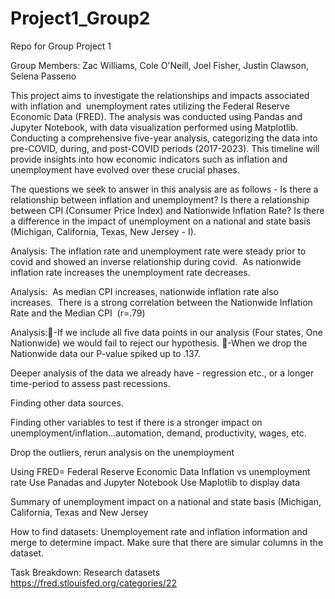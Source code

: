 # Project1_Group2
Repo for Group Project 1

Group Members: Zac Williams, Cole O'Neill, Joel Fisher, Justin Clawson, Selena Passeno

This project aims to investigate the relationships and impacts associated with inflation and  unemployment rates utilizing the Federal Reserve Economic Data (FRED). The analysis was conducted using Pandas and Jupyter Notebook, with data visualization performed using Matplotlib. Conducting a comprehensive five-year analysis, categorizing the data into pre-COVID, during, and post-COVID periods (2017-2023). This timeline will provide insights into how economic indicators such as inflation and unemployment have evolved over these crucial phases.

The questions we seek to answer in this analysis are as follows - 
Is there a relationship between inflation and unemployment?
Is there a relationship between CPI (Consumer Price Index) and Nationwide Inflation Rate?
Is there a difference in the impact of unemployment on a national and state basis (Michigan, California, Texas, New Jersey - I).


Analysis:
The inflation rate and unemployment rate were steady prior to covid and showed an inverse relationship during covid. 
As nationwide inflation rate increases the unemployment rate decreases.


Analysis: 
As median CPI increases, nationwide inflation rate also increases. 
There is a strong correlation between the Nationwide Inflation Rate and the Median CPI  (r=.79)


Analysis:-If we include all five data points in our analysis (Four states, One Nationwide) we would fail to reject our hypothesis. -When we drop the Nationwide data our P-value spiked up to .137.

Deeper analysis of the data we already have - regression etc., or a longer time-period to assess past recessions.

Finding other data sources.

Finding other variables to test if there is a stronger impact on  unemployment/inflation...automation, demand, productivity, wages, etc.

Drop the outliers, rerun analysis on the unemployment


Using FRED= Federal Reserve Economic Data
Inflation vs unemployment rate
Use Panadas and Jupyter Notebook
Use Maplotlib to display data


Summary of unemployment impact on a national and state basis (Michigan, California, Texas and New Jersey

How to find datasets:
Unemployement rate and inflation information and merge to determine impact.
Make sure that there are simular columns in the dataset.

Task Breakdown:
Research datasets
https://fred.stlouisfed.org/categories/22







